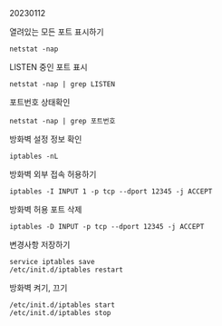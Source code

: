 20230112

열려있는 모든 포트 표시하기
```
netstat -nap
```

LISTEN 중인 포트 표시
```
netstat -nap | grep LISTEN
```

포트번호 상태확인
```
netstat -nap | grep 포트번호
```

방화벽 설정 정보 확인
```
iptables -nL
```

방화벽 외부 접속 허용하기
```
iptables -I INPUT 1 -p tcp --dport 12345 -j ACCEPT
```

방화벽 허용 포트 삭제
```
iptables -D INPUT -p tcp --dport 12345 -j ACCEPT
```

변경사항 저장하기
```
service iptables save
/etc/init.d/iptables restart
```

방화벽 켜기, 끄기
```
/etc/init.d/iptables start
/etc/init.d/iptables stop
```




